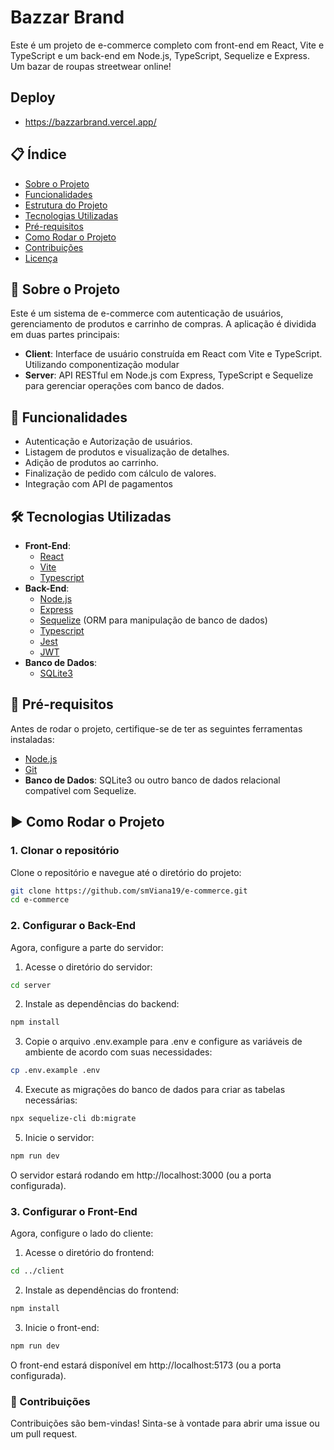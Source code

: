 # Bazzar Brand

Este é um projeto de e-commerce completo com front-end em React, Vite e TypeScript e um back-end em Node.js, TypeScript, Sequelize e Express. Um bazar de roupas streetwear online!

## Deploy
- https://bazzarbrand.vercel.app/

## 📋 Índice
- [Sobre o Projeto](#sobre-o-projeto)
- [Funcionalidades](#funcionalidades)
- [Estrutura do Projeto](#estrutura-do-projeto)
- [Tecnologias Utilizadas](#tecnologias-utilizadas)
- [Pré-requisitos](#pré-requisitos)
- [Como Rodar o Projeto](#como-rodar-o-projeto)
- [Contribuições](#contribuições)
- [Licença](#licença)

## 📖 Sobre o Projeto

Este é um sistema de e-commerce com autenticação de usuários, gerenciamento de produtos e carrinho de compras. A aplicação é dividida em duas partes principais:
- **Client**: Interface de usuário construída em React com Vite e TypeScript. Utilizando componentização modular
- **Server**: API RESTful em Node.js com Express, TypeScript e Sequelize para gerenciar operações com banco de dados.

## 🚀 Funcionalidades

- Autenticação e Autorização de usuários.
- Listagem de produtos e visualização de detalhes.
- Adição de produtos ao carrinho.
- Finalização de pedido com cálculo de valores.
- Integração com API de pagamentos

## 🛠 Tecnologias Utilizadas

- **Front-End**:
  - [React](https://reactjs.org/)
  - [Vite](https://vitejs.dev/)
  - [Typescript](https://www.typescriptlang.org/)
- **Back-End**:
  - [Node.js](https://nodejs.org/)
  - [Express](https://expressjs.com/)
  - [Sequelize](https://sequelize.org/) (ORM para manipulação de banco de dados)
  - [Typescript](https://www.typescriptlang.org/)
  - [Jest](https://jestjs.io/pt-BR/docs/getting-started)
  - [JWT](https://jwt.io/)
- **Banco de Dados**:
  - [SQLite3](https://www.sqlite.org/)

## 📝 Pré-requisitos

Antes de rodar o projeto, certifique-se de ter as seguintes ferramentas instaladas:
- [Node.js](https://nodejs.org/)
- [Git](https://git-scm.com/)
- **Banco de Dados**: SQLite3 ou outro banco de dados relacional compatível com Sequelize.

## ▶️ Como Rodar o Projeto

### 1. Clonar o repositório

Clone o repositório e navegue até o diretório do projeto:

```bash
git clone https://github.com/smViana19/e-commerce.git
cd e-commerce
```
### 2. Configurar o Back-End
Agora, configure a parte do servidor:

1. Acesse o diretório do servidor: 
```bash
cd server
```
2. Instale as dependências do backend:
```bash
npm install
```
3. Copie o arquivo .env.example para .env e configure as variáveis de ambiente de acordo com suas necessidades:
```bash
cp .env.example .env
```
4. Execute as migrações do banco de dados para criar as tabelas necessárias:
```bash
npx sequelize-cli db:migrate
```
5. Inicie o servidor:
```bash
npm run dev
```
O servidor estará rodando em http://localhost:3000 (ou a porta configurada).
### 3. Configurar o Front-End
Agora, configure o lado do cliente:
1. Acesse o diretório do frontend:
```bash
cd ../client
```
2. Instale as dependências do frontend:
```bash
npm install
```
3. Inicie o front-end:
```bash
npm run dev
```
O front-end estará disponível em http://localhost:5173 (ou a porta configurada).

### 🤝 Contribuições
Contribuições são bem-vindas! Sinta-se à vontade para abrir uma issue ou um pull request.
